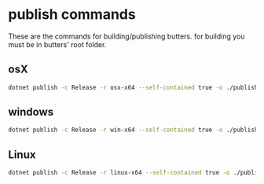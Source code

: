 # publish commands

These are the commands for building/publishing butters. for building you must be in butters' root folder.

## osX

```bash
dotnet publish -c Release -r osx-x64 --self-contained true -o ./publish/[version]/osx-x64
```

## windows

```bash
dotnet publish -c Release -r win-x64 --self-contained true -o ./publish/V1.1.0/win-x64
```

## Linux

```bash
dotnet publish -c Release -r linux-x64 --self-contained true -o ./publish/V1.1.0/linux-x64
```
